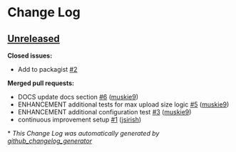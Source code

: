 # Change Log

## [Unreleased](https://github.com/dynamic/silverstripe-imageuploadfield/tree/HEAD)

**Closed issues:**

- Add to packagist [\#2](https://github.com/dynamic/silverstripe-imageuploadfield/issues/2)

**Merged pull requests:**

- DOCS update docs section [\#6](https://github.com/dynamic/silverstripe-imageuploadfield/pull/6) ([muskie9](https://github.com/muskie9))
- ENHANCEMENT additional tests for max upload size logic [\#5](https://github.com/dynamic/silverstripe-imageuploadfield/pull/5) ([muskie9](https://github.com/muskie9))
- ENHANCEMENT additional configuration test [\#3](https://github.com/dynamic/silverstripe-imageuploadfield/pull/3) ([muskie9](https://github.com/muskie9))
- continuous improvement setup [\#1](https://github.com/dynamic/silverstripe-imageuploadfield/pull/1) ([jsirish](https://github.com/jsirish))



\* *This Change Log was automatically generated by [github_changelog_generator](https://github.com/skywinder/Github-Changelog-Generator)*